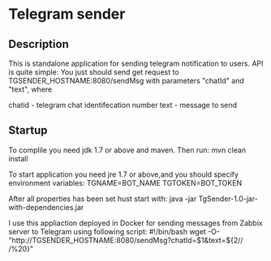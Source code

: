 # Telegram sender
## Description
This is standalone application for sending telegram notification to users.
API is quite simple:
You just should send get request to TGSENDER_HOSTNAME:8080/sendMsg with parameters "chatId" and "text", where

chatid - telegram chat identifecation number
text - message to send

## Startup
To complile you need jdk 1.7 or above and maven. Then run:
mvn clean install

To start application you need jre 1.7 or above,and you should specify environment variables:
TGNAME=BOT_NAME
TGTOKEN=BOT_TOKEN

After all properties has been set hust start with:
java -jar TgSender-1.0-jar-with-dependencies.jar

I use this appliaction deployed in Docker for sending messages from Zabbix server to Telegram using following script:
#!/bin/bash
wget -O- "http://TGSENDER_HOSTNAME:8080/sendMsg?chatId=$1&text=${2// /%20}"
